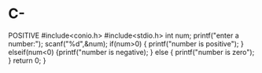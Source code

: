 # C-
POSITIVE
#include<conio.h>
#include<stdio.h>
int num;
printf("enter a number:");
scanf("%d",&num);
if(num>0)
{
printf("number is positive");
}
elseif(num<0)
{printf("number is negative);
}
else
{
printf("number is zero");
}
return 0;
}
